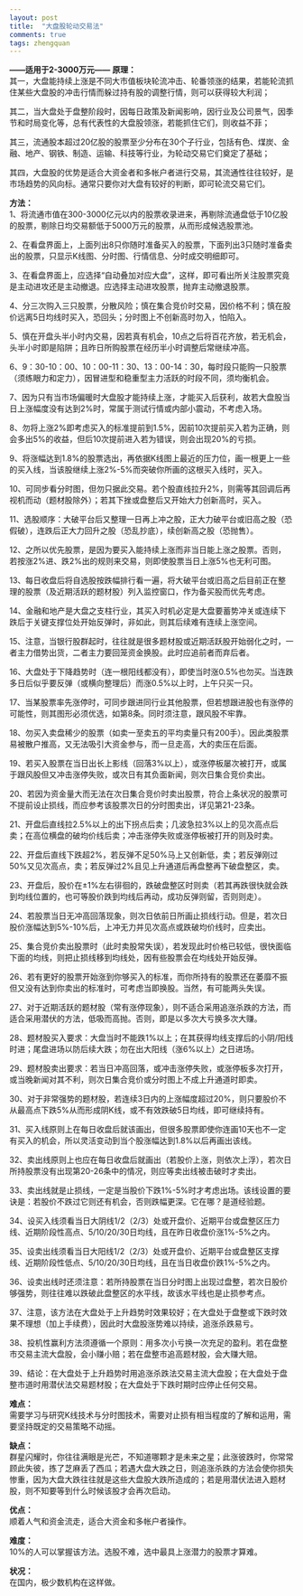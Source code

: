 ```yaml
---
layout: post
title:  "大盘股轮动交易法"
comments: true
tags: zhengquan
---
```

**——适用于2-3000万元——**
**原理：**  
其一，大盘能持续上涨是不同大市值板块轮流冲击、轮番领涨的结果，若能轮流抓住某些大盘股的冲击行情而躲过持有股的调整行情，则可以获得较大利润；

其二，当大盘处于盘整阶段时，因每日政策及新闻影响，因行业及公司景气，因季节和时局变化等，总有代表性的大盘股领涨，若能抓住它们，则收益不菲；

其三，流通股本超过20亿股的股票至少分布在30个子行业，包括有色、煤炭、金融、地产、钢铁、制造、运输、科技等行业，为轮动交易它们奠定了基础；

其四，大盘股的优势是适合大资金者和多帐户者进行交易，其流通性往往较好，是市场趋势的风向标。通常只要你对大盘有较好的判断，即可轮流交易它们。


**方法：**  
1、将流通市值在300-3000亿元以内的股票收录进来，再剔除流通盘低于10亿股的股票，剔除日均交易额低于5000万元的股票，从而形成候选股票池。

2、在看盘界面上，上面列出8只你随时准备买入的股票，下面列出3只随时准备卖出的股票，只显示K线图、分时图、行情信息、分时成交明细即可。

3、在看盘界面上，应选择“自动叠加对应大盘”，这样，即可看出所关注股票究竟是主动进攻还是主动撤退。应选择主动进攻股票，抛弃主动撤退股票。

4、分三次购入三只股票，分散风险；慎在集合竞价时交易，因价格不利；慎在股价远离5日均线时买入，恐回头；分时图上不创新高时勿入，怕陷入。

5、慎在开盘头半小时内交易，因若真有机会，10点之后将百花齐放，若无机会，头半小时即是陷阱；且昨日所购股票在经历半小时调整后常继续冲高。

6、9：30-10：00、10：00-11：30、13：00-14：30，每时段只能购一只股票（须练眼力和定力），因冒进型和稳重型主力活跃的时段不同，须均衡机会。

7、因为只有当市场偏暖时大盘股才能持续上涨，才能买入后获利，故若大盘股当日上涨幅度没有达到2%时，常属于测试行情或内部小震动，不考虑入场。

8、勿将上涨2%即考虑买入的标准提前到1.5%，因前10次提前买入若为正确，则会多出5%的收益，但后10次提前进入若为错误，则会出现20%的亏损。

9、将涨幅达到1.8%的股票选出，再依据K线图上最近的压力位，画一根更上一些的买入线，当该股继续上涨2%-5%而突破你所画的这根买入线时，买入。

10、可同步看分时图，但勿只据此交易。若个股直线拉升2%，则需等其回调后再视机而动（题材股除外）；若其下挫或盘整后又开始大力创新高时，买入。

11、选股顺序：大破平台后又整理一日再上冲之股，正大力破平台或旧高之股（恐假破），连跌后正大力回升之股（恐乱抄底），续创新高之股（恐抛售）。

12、之所以优先股票，是因为要买入能持续上涨而非当日能上涨之股票。否则，若按涨2%进、跌2%出的规则来交易，则即使股票当日上涨5%也无利可图。

13、每日收盘后将自选股按跌幅排行看一遍，将大破平台或旧高之后目前正在整理的股票（及近期活跃的题材股）列入监控窗口，作为备买股而优先考虑。

14、金融和地产是大盘之支柱行业，其买入时机必定是大盘要蓄势冲关或连续下跌后于关键支撑位处开始反弹时，非如此，则其后续难有连续上涨空间。

15、注意，当银行股群起时，往往就是很多题材股或近期活跃股开始弱化之时，一者主力借势出货，二者主力要回笼资金换股。此时应追前者而弃后者。

16、大盘处于下降趋势时（连一根阳线都没有），即使当时涨0.5%也勿买。当连跌多日后似乎要反弹（或横向整理后）而涨0.5%以上时，上午只买一只。

17、当某股票率先涨停时，可同步跟进同行业其他股票，但若想跟进股也有涨停的可能性，则其图形必须优选，如第8条。同时须注意，跟风股不牢靠。

18、勿买入卖盘稀少的股票（如卖一至卖五的平均卖量只有200手）。因此类股票易被散户推高，又无法吸引大资金参与，而一旦走高，大的卖压在后面。

19、若买入股票在当日出长上影线（回落3%以上），或涨停板屡次被打开，或属于跟风股但又冲击涨停失败，或次日有其负面新闻，则次日集合竞价卖出。

20、若因为资金量大而无法在次日集合竞价时卖出股票，符合上条状况的股票可不提前设止损线，而应参考该股票次日的分时图卖出，详见第21-23条。

21、开盘后直线拉2.5%以上的出下拐点后卖；几波急拉3%以上的见次高点后卖；在高位横盘的破均价线后卖；冲击涨停失败或涨停板被打开的则及时卖。

22、开盘后直线下跌超2%，若反弹不足50%马上又创新低，卖；若反弹刚过50%又见次高点，卖；若反弹过2%且见上升通道后再盘整再下破盘整区，卖。

23、开盘后，股价在±1%左右徘徊的，跌破盘整区时则卖（若其再跌很快就会跌到均线位置的，也可等股价跌到均线后再动，成功反弹则留，否则则走）。

24、若股票当日无冲高回落现象，则次日依前日所画止损线行动。但是，若次日股价涨幅达到5%-10%后，上冲无力并见次高点或跌破均价线时，应卖出。

25、集合竞价卖出股票时（此时卖股常失误），若发现此时价格已较低，很快面临下面的均线，则把止损线移到均线处，因有些股票会在均线处开始反弹。

26、若有更好的股票开始涨到你够买入的标准，而你所持有的股票还在萎靡不振但又没有达到你卖出的标准时，可考虑当即换股。当然，有可能两头失误。

27、对于近期活跃的题材股（常有涨停现象），则不适合采用追涨杀跌的方法，而适合采用潜伏的方法，低吸而高抛。否则，即是以多次大亏换多次大赚。

28、题材股买入要求：大盘当时不能跌1%以上；在其获得均线支撑后的小阴/阳线时进；尾盘进场以防后续大跌；勿在出大阳线（涨6%以上）之日进场。

29、题材股卖出要求：若当日冲高回落，或冲击涨停失败，或涨停板多次打开，或当晚新闻对其不利，则次日集合竞价或分时图上不成上升通道时即卖。

30、对于非常强势的题材股，若连续3日内的上涨幅度超过20%，则只要股价不从最高点下跌5%从而形成阴K线，或不有效跌破5日均线，即可继续持有。

31、买入线原则上在每日收盘后就该画出，但很多股票即使你连画10天也不一定有买入的机会，所以灵活变动到当个股涨幅达到1.8%以后再画出该线。

32、卖出线原则上也应在每日收盘后就画出（若股价上涨，则依次上浮），若次日所持股票没有出现第20-26条中的情况，则应等卖出线被击破时才卖出。

33、卖出线就是止损线，一定是当股价下跌1%-5%时才考虑出场。该线设置的要诀是：若股价不跌过它则还有机会，否则跌幅更深。它在哪？是道经验题。

34、设买入线须看当日大阴线1/2（2/3）处或开盘价、近期平台或盘整区压力线、近期阶段性高点、5/10/20/30日均线，且在昨日收盘价涨1%-5%之内。

35、设卖出线须看当日大阳线1/2（2/3）处或开盘价、近期平台或盘整区支撑线、近期阶段性低点、5/10/20/30日均线，且在当日收盘价跌1%-5%之内。

36、设卖出线时还须注意：若所持股票在当日分时图上出现过盘整，若次日股价够强势，则往往难以跌破此盘整区的水平线，故该水平线也是止损参考点。

37、注意，该方法在大盘处于上升趋势时效果较好；在大盘处于盘整或下跌时效果不理想（加上手续费），因此时大盘股涨势难以持续，追涨杀跌易亏。

38、投机性赢利方法须遵循一个原则：用多次小亏换一次充足的盈利。若在盘整市交易主流大盘股，会小赚小赔；若在盘整市追高题材股，会大赚大赔。

39、结论：在大盘处于上升趋势时用追涨杀跌法交易主流大盘股；在大盘处于盘整市道时用潜伏法交易题材股；在大盘处于下跌时期时应停止任何交易。


**难点：**  
需要学习与研究K线技术与分时图技术，需要对止损有相当程度的了解和运用，需要坚持既定的交易策略不动摇。


**缺点：**  
群星闪耀时，你往往满眼是光芒，不知道哪颗才是未来之星；此涨彼跌时，你常常顾此失彼，拣了芝麻丢了西瓜；若遇大盘大跌之日，则追涨杀跌的方法会使你损失惨重，因为大盘大跌往往就是这些大盘股大跌所造成的；若是用潜伏法进入题材股，则不知要等到什么时候该股才会再次启动。

**优点：**  
顺着人气和资金流走，适合大资金和多帐户者操作。

**难度：**  
10%的人可以掌握该方法。选股不难，选中最具上涨潜力的股票才算难。

**状况：**  
在国内，极少数机构在这样做。
